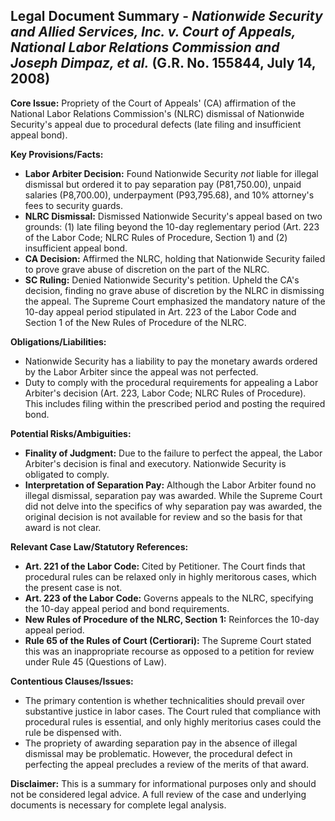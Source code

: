 ## Legal Document Summary - *Nationwide Security and Allied Services, Inc. v. Court of Appeals, National Labor Relations Commission and Joseph Dimpaz, et al.* (G.R. No. 155844, July 14, 2008)

**Core Issue:**  Propriety of the Court of Appeals' (CA) affirmation of the National Labor Relations Commission's (NLRC) dismissal of Nationwide Security's appeal due to procedural defects (late filing and insufficient appeal bond).

**Key Provisions/Facts:**

*   **Labor Arbiter Decision:**  Found Nationwide Security *not* liable for illegal dismissal but ordered it to pay separation pay (P81,750.00), unpaid salaries (P8,700.00), underpayment (P93,795.68), and 10% attorney's fees to security guards.
*   **NLRC Dismissal:** Dismissed Nationwide Security's appeal based on two grounds: (1) late filing beyond the 10-day reglementary period (Art. 223 of the Labor Code; NLRC Rules of Procedure, Section 1) and (2) insufficient appeal bond.
*   **CA Decision:** Affirmed the NLRC, holding that Nationwide Security failed to prove grave abuse of discretion on the part of the NLRC.
*   **SC Ruling:** Denied Nationwide Security's petition. Upheld the CA's decision, finding no grave abuse of discretion by the NLRC in dismissing the appeal. The Supreme Court emphasized the mandatory nature of the 10-day appeal period stipulated in Art. 223 of the Labor Code and Section 1 of the New Rules of Procedure of the NLRC.

**Obligations/Liabilities:**

*   Nationwide Security has a liability to pay the monetary awards ordered by the Labor Arbiter since the appeal was not perfected.
*   Duty to comply with the procedural requirements for appealing a Labor Arbiter's decision (Art. 223, Labor Code; NLRC Rules of Procedure). This includes filing within the prescribed period and posting the required bond.

**Potential Risks/Ambiguities:**

*   **Finality of Judgment:** Due to the failure to perfect the appeal, the Labor Arbiter's decision is final and executory. Nationwide Security is obligated to comply.
*   **Interpretation of Separation Pay:** Although the Labor Arbiter found no illegal dismissal, separation pay was awarded. While the Supreme Court did not delve into the specifics of why separation pay was awarded, the original decision is not available for review and so the basis for that award is not clear.

**Relevant Case Law/Statutory References:**

*   **Art. 221 of the Labor Code:**  Cited by Petitioner.  The Court finds that procedural rules can be relaxed only in highly meritorous cases, which the present case is not.
*   **Art. 223 of the Labor Code:**  Governs appeals to the NLRC, specifying the 10-day appeal period and bond requirements.
*   **New Rules of Procedure of the NLRC, Section 1:** Reinforces the 10-day appeal period.
*   **Rule 65 of the Rules of Court (Certiorari):** The Supreme Court stated this was an inappropriate recourse as opposed to a petition for review under Rule 45 (Questions of Law).

**Contentious Clauses/Issues:**

*   The primary contention is whether technicalities should prevail over substantive justice in labor cases. The Court ruled that compliance with procedural rules is essential, and only highly meritorius cases could the rule be dispensed with.
*   The propriety of awarding separation pay in the absence of illegal dismissal may be problematic. However, the procedural defect in perfecting the appeal precludes a review of the merits of that award.

**Disclaimer:** This is a summary for informational purposes only and should not be considered legal advice. A full review of the case and underlying documents is necessary for complete legal analysis.
